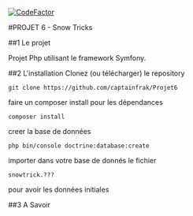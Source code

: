 [![CodeFactor](https://www.codefactor.io/repository/github/captainfrak/projet6/badge)](https://www.codefactor.io/repository/github/captainfrak/projet6)

#PROJET 6 - Snow Tricks

##1 Le projet

Projet Php utilisant le framework Symfony.

##2 L'installation
   Clonez (ou télécharger) le repository
   
    git clone https://github.com/captainfrak/Projet6
    
   faire un composer install pour les dépendances
   
    composer install
    
   creer la base de données
   
    php bin/console doctrine:database:create
    
   importer dans votre base de donnés le fichier 
   
    snowtrick.???
    
   pour avoir les données initiales
   
    
   
   

##3 A Savoir
